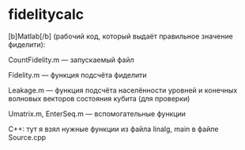 # fidelitycalc
[b]Matlab[/b] (рабочий код, который выдаёт правильное значение фиделити):

CountFidelity.m — запускаемый файл

Fidelity.m — функция подсчёта фиделити

Leakage.m — функция подсчёта населённости уровней и конечных волновых векторов состояния кубита (для проверки)

Umatrix.m, EnterSeq.m — вспомогательные функции

С++:
тут я взял нужные функции из файла linalg, main в файле Source.cpp
